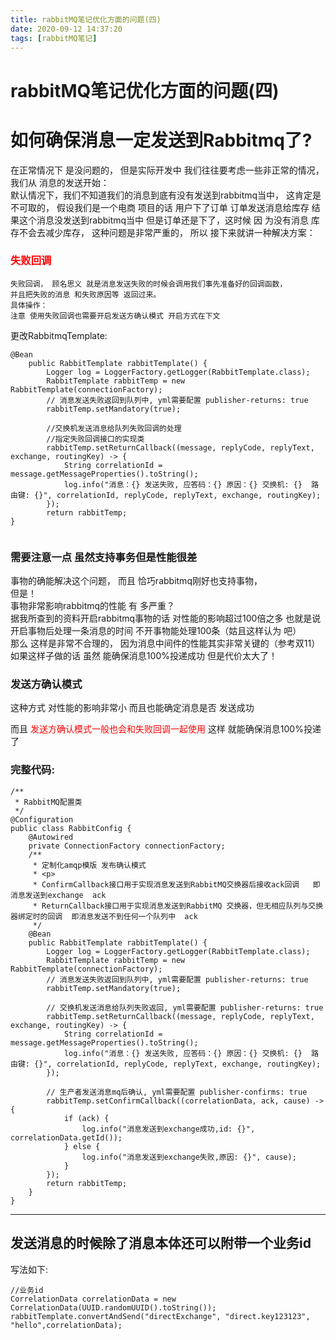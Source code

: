 ```yaml
---
title: rabbitMQ笔记优化方面的问题(四)
date: 2020-09-12 14:37:20
tags: [rabbitMQ笔记]
---
```


# rabbitMQ笔记优化方面的问题(四)

#  如何确保消息一定发送到Rabbitmq了?
在正常情况下 是没问题的， 但是实际开发中 我们往往要考虑一些非正常的情况，我们从
消息的发送开始：  
默认情况下，我们不知道我们的消息到底有没有发送到rabbitmq当中， 这肯定是不可取的， 假设我们是一个电商
项目的话 用户下了订单 订单发送消息给库存 结果这个消息没发送到rabbitmq当中 但是订单还是下了，这时候 因
为没有消息 库存不会去减少库存， 这种问题是非常严重的， 所以 接下来就讲一种解决方案：  
<!--more-->
### <font color="red">失败回调</font>
```
失败回调， 顾名思义 就是消息发送失败的时候会调用我们事先准备好的回调函数，
并且把失败的消息 和失败原因等 返回过来。
具体操作：
注意 使用失败回调也需要开启发送方确认模式 开启方式在下文
```
更改RabbitmqTemplate:
```
@Bean
    public RabbitTemplate rabbitTemplate() {
        Logger log = LoggerFactory.getLogger(RabbitTemplate.class);
        RabbitTemplate rabbitTemp = new RabbitTemplate(connectionFactory);
        // 消息发送失败返回到队列中, yml需要配置 publisher-returns: true
        rabbitTemp.setMandatory(true);

        //交换机发送消息给队列失败回调的处理
        //指定失败回调接口的实现类
        rabbitTemp.setReturnCallback((message, replyCode, replyText, exchange, routingKey) -> {
            String correlationId = message.getMessageProperties().toString();
            log.info("消息：{} 发送失败, 应答码：{} 原因：{} 交换机: {}  路由键: {}", correlationId, replyCode, replyText, exchange, routingKey);
        });
        return rabbitTemp;
}        
        
```
### 需要注意一点 虽然支持事务但是性能很差
事物的确能解决这个问题， 而且 恰巧rabbitmq刚好也支持事物，  
但是！   
事物非常影响rabbitmq的性能 有
多严重？  
据我所查到的资料开启rabbitmq事物的话
对性能的影响超过100倍之多 也就是说 开启事物后处理一条消息的时间 不开事物能处理100条（姑且这样认为
吧）   
那么 这样是非常不合理的， 因为消息中间件的性能其实非常关键的（参考双11） 如果这样子做的话 虽然
能确保消息100%投递成功 但是代价太大了！
### 发送方确认模式 
这种方式 对性能的影响非常小 而且也能确定消息是否
发送成功    

而且 <font color="red">发送方确认模式一般也会和失败回调一起使用</font> 这样 就能确保消息100%投递了  
### 完整代码:
```
/**
 * RabbitMQ配置类
 */
@Configuration
public class RabbitConfig {
    @Autowired
    private ConnectionFactory connectionFactory;
    /**
     * 定制化amqp模版 发布确认模式
     * <p>
     * ConfirmCallback接口用于实现消息发送到RabbitMQ交换器后接收ack回调   即消息发送到exchange  ack
     * ReturnCallback接口用于实现消息发送到RabbitMQ 交换器，但无相应队列与交换器绑定时的回调  即消息发送不到任何一个队列中  ack
     */
    @Bean
    public RabbitTemplate rabbitTemplate() {
        Logger log = LoggerFactory.getLogger(RabbitTemplate.class);
        RabbitTemplate rabbitTemp = new RabbitTemplate(connectionFactory);
        // 消息发送失败返回到队列中, yml需要配置 publisher-returns: true
        rabbitTemp.setMandatory(true);

        // 交换机发送消息给队列失败返回, yml需要配置 publisher-returns: true
        rabbitTemp.setReturnCallback((message, replyCode, replyText, exchange, routingKey) -> {
            String correlationId = message.getMessageProperties().toString();
            log.info("消息：{} 发送失败, 应答码：{} 原因：{} 交换机: {}  路由键: {}", correlationId, replyCode, replyText, exchange, routingKey);
        });

        // 生产者发送消息mq后确认, yml需要配置 publisher-confirms: true
        rabbitTemp.setConfirmCallback((correlationData, ack, cause) -> {
            if (ack) {
                log.info("消息发送到exchange成功,id: {}", correlationData.getId());
            } else {
                log.info("消息发送到exchange失败,原因: {}", cause);
            }
        });
        return rabbitTemp;
    }
}
```

---


## 发送消息的时候除了消息本体还可以附带一个业务id
写法如下:
```
//业务id
CorrelationData correlationData = new CorrelationData(UUID.randomUUID().toString()); 
rabbitTemplate.convertAndSend("directExchange", "direct.key123123", "hello",correlationData);
```